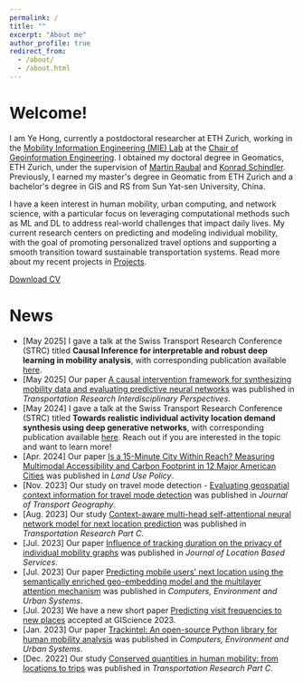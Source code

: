 ```yaml
---
permalink: /
title: ""
excerpt: "About me"
author_profile: true
redirect_from: 
  - /about/
  - /about.html
---
```


Welcome!
======

I am Ye Hong, currently a postdoctoral researcher at ETH Zurich, working in the [Mobility Information Engineering (MIE) Lab](http://mie-lab.ethz.ch/) at the [Chair of Geoinformation Engineering](https://gis.ethz.ch/en/). I obtained my doctoral degree in Geomatics, ETH Zurich, under the supervision of [Martin Raubal](https://www.raubal.ethz.ch/) and [Konrad Schindler](https://igp.ethz.ch/personen/person-detail.html?persid=143986). Previously, I earned my master's degree in Geomatic from ETH Zurich and a bachelor's degree in GIS and RS from Sun Yat-sen University, China. 

I have a keen interest in human mobility, urban computing, and network science, with a particular focus on leveraging computational methods such as ML and DL to address real-world challenges that impact daily lives. My current research centers on predicting and modeling individual mobility, with the goal of promoting personalized travel options and supporting a smooth transition toward sustainable transportation systems. Read more about my recent projects in [Projects](/projects).

[Download CV](/files/cv-yehong.pdf)

News
======
* [May 2025] I gave a talk at the Swiss Transport Research Conference (STRC) titled **Causal Inference for interpretable and robust deep learning in mobility analysis**, with corresponding publication available [here](https://doi.org/10.3929/ethz-b-000744423).
* [May 2025] Our paper [A causal intervention framework for synthesizing mobility data and evaluating predictive neural networks](https://doi.org/10.1016/j.trip.2025.101398) was published in *Transportation Research Interdisciplinary Perspectives*. 
* [May 2024] I gave a talk at the Swiss Transport Research Conference (STRC) titled **Towards realistic individual activity location demand synthesis using deep generative networks**, with corresponding publication available [here](https://doi.org/10.3929/ethz-b-000683550). Reach out if you are interested in the topic and want to learn more!
* [Apr. 2024] Our paper [Is a 15-Minute City Within Reach? Measuring Multimodal Accessibility and Carbon Footprint in 12 Major American Cities](https://doi.org/10.1016/j.landusepol.2024.107180) was published in *Land Use Policy*. 
* [Nov. 2023] Our study on travel mode detection - [Evaluating geospatial context information for travel mode detection](https://doi.org/10.1016/j.jtrangeo.2023.103736) was published in *Journal of Transport Geography*. 
* [Aug. 2023] Our study [Context-aware multi-head self-attentional neural network model for next location prediction](https://doi.org/10.1016/j.trc.2023.104315) was published in *Transportation Research Part C*. 
* [Jul. 2023] Our paper [Influence of tracking duration on the privacy of individual mobility graphs](https://doi.org/10.1080/17489725.2023.2239190) was published in *Journal of Location Based Services*. 
* [Jul. 2023] Our paper [Predicting mobile users' next location using the semantically enriched geo-embedding model and the multilayer attention mechanism](https://doi.org/10.1016/j.compenvurbsys.2023.102009) was published in *Computers, Environment and Urban Systems*. 
* [Jul. 2023] We have a new short paper [Predicting visit frequencies to new places](https://doi.org/10.4230/LIPIcs.GIScience.2023.84) accepted at GIScience 2023.
* [Jan. 2023] Our paper [Trackintel: An open-source Python library for human mobility analysis](https://doi.org/10.1016/j.compenvurbsys.2023.101938) was published in *Computers, Environment and Urban Systems*. 
* [Dec. 2022] Our study [Conserved quantities in human mobility: from locations to trips](https://doi.org/10.1016/j.trc.2022.103979) was published in *Transportation Research Part C*. 


<!-- [all news](/news) -->